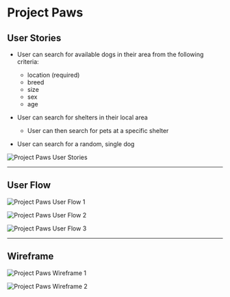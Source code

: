 # Project Paws

## User Stories
*  User can search for available dogs in their area from the following criteria:
    + location (required)
    + breed
    + size
    + sex
    + age
*  User can search for shelters in their local area
    + User can then search for pets at a specific shelter

*  User can search for a random, single dog

![Project Paws User Stories](/images/PP_user_stories.jpg "Project Paws User Stories")

* * *

## User Flow
![Project Paws User Flow 1](/images/PP_user_flow_1.jpg "Project Paws User Flow 1")

![Project Paws User Flow 2](/images/PP_user_flow_2.jpg "Project Paws User Flow 2")

![Project Paws User Flow 3](/images/PP_user_flow_3.JPG "Project Paws User Flow 3")

* * *

## Wireframe
![Project Paws Wireframe 1](/images/PP_wireframe_1.jpg "Project Paws Wireframe 1")

![Project Paws Wireframe 2](/images/PP_wireframe_2.jpg "Project Paws Wireframe 2")
